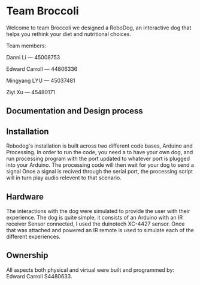 # Team Broccoli
Welcome to team Broccoli
we designed a RoboDog, an interactive dog that helps you rethink your diet and nutritional choices.

Team members:

Danni Li — 45008753

Edward Carroll — 44806336

Mingyang LYU — 45037481

Ziyi Xu — 45480171



## Documentation and Design process

## Installation
Robodog's installation is built across two different code bases, Arduino and Processing. In order to run the code, you need a to have your own dog,
and run processing program with the port updated to whatever port is plugged into your Arduino. The processing code will then wait for your dog to send a signal
Once a signal is recived through the serial port, the processing script will in turn play audio relevent to that scenario.  

## Hardware
The interactions with the dog were simulated to provide the user with their experience. 
The dog is quite simple, it consists of an Arduino with an IR receiver Sensor connected, I used the duinotech XC-4427 sensor. 
Once that was attached and powered an IR remote is used to simulate each of the different experiences.


## Ownership
All aspects both physical and virtual were built and programmed by: </br> Edward Carroll S4480633.   


